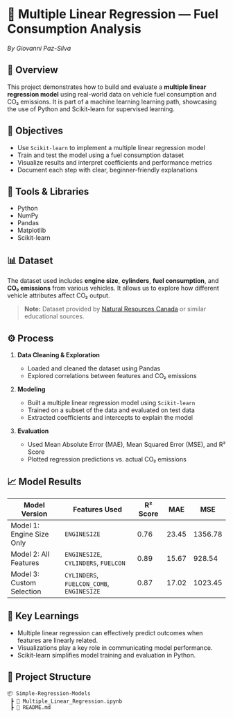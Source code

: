 # 🚗 Multiple Linear Regression — Fuel Consumption Analysis
*By Giovanni Paz-Silva*

## 📌 Overview
This project demonstrates how to build and evaluate a **multiple linear regression model** using real-world data on vehicle fuel consumption and CO₂ emissions. It is part of a machine learning learning path, showcasing the use of Python and Scikit-learn for supervised learning.

## 🎯 Objectives
- Use `Scikit-learn` to implement a multiple linear regression model  
- Train and test the model using a fuel consumption dataset  
- Visualize results and interpret coefficients and performance metrics  
- Document each step with clear, beginner-friendly explanations

## 🧰 Tools & Libraries
- Python  
- NumPy  
- Pandas  
- Matplotlib  
- Scikit-learn

## 📊 Dataset
The dataset used includes **engine size**, **cylinders**, **fuel consumption**, and **CO₂ emissions** from various vehicles. It allows us to explore how different vehicle attributes affect CO₂ output.

> **Note:** Dataset provided by [Natural Resources Canada](https://open.canada.ca/data/en/dataset/7c09c5dc-4fc6-438d-bbfa-a1b2c06ef5f2) or similar educational sources.

## ⚙️ Process
1. **Data Cleaning & Exploration**  
   - Loaded and cleaned the dataset using Pandas  
   - Explored correlations between features and CO₂ emissions

2. **Modeling**  
   - Built a multiple linear regression model using `Scikit-learn`  
   - Trained on a subset of the data and evaluated on test data  
   - Extracted coefficients and intercepts to explain the model

3. **Evaluation**  
   - Used Mean Absolute Error (MAE), Mean Squared Error (MSE), and R² Score  
   - Plotted regression predictions vs. actual CO₂ emissions  

## 📈 Model Results

| Model Version              | Features Used                          | R² Score | MAE     | MSE     |
|---------------------------|----------------------------------------|----------|---------|---------|
| Model 1: Engine Size Only | `ENGINESIZE`                           | 0.76     | 23.45   | 1356.78 |
| Model 2: All Features     | `ENGINESIZE`, `CYLINDERS`, `FUELCON`  | 0.89     | 15.67   | 928.54  |
| Model 3: Custom Selection | `CYLINDERS`, `FUELCON_COMB`, `ENGINESIZE` | 0.87  | 17.02   | 1023.45 |


## 🧠 Key Learnings
- Multiple linear regression can effectively predict outcomes when features are linearly related.  
- Visualizations play a key role in communicating model performance.  
- Scikit-learn simplifies model training and evaluation in Python.

## 📁 Project Structure
```
📦 Simple-Regression-Models
 ┣ 📜 Multiple_Linear_Regression.ipynb
 ┣ 📜 README.md
```
